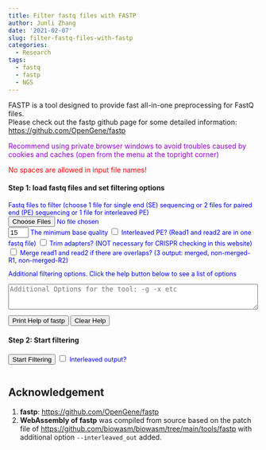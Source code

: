 ```yaml
---
title: Filter fastq files with FASTP
author: Junli Zhang
date: '2021-02-07'
slug: filter-fastq-files-with-fastp
categories:
  - Research
tags:
  - fastq
  - fastp
  - NGS
---
```


FASTP is a tool designed to provide fast all-in-one preprocessing for FastQ files.  
Please check out the fastp github page for some detailed information:  
https://github.com/OpenGene/fastp
<p id=recommend" style="color:darkviolet;">Recommend using private browser windows to avoid troubles caused by cookies and caches (open from the menu at the topright corner)</p>
<p id=recommend2" style="color:red;">No spaces are allowed in input file names!</p>

<h4>Step 1: load fastq files and set filtering options</h4>
<div id="options" style="font-size:90%;color:blue;">
<label for="fastq">Fastq files to filter (choose 1 file for single end (SE) sequencing or 2 files for paired end (PE) sequencing or 1 file for interleaved PE)</label><br>
<input id="fastq" type="file" multiple><br>
<p id="demoFq" style="display:none;"></p>

<input id="basequality" name="basequality" value="15" size="2">
<label for="basequality">The minimum base quality</label>

<input type="checkbox" id="interleaved" name="interleaved" value="--interleaved_in">
<label for="interleaved">Interleaved PE? (Read1 and read2 are in one fastq file)</label>

<input type="checkbox" id="trimAdapter" name="trimAdapter" value="">
<label for="trimAdapter">Trim adapters? (NOT necessary for CRISPR checking in this website)</label>

<input type="checkbox" id="merge" name="merge" value="-m">
<label for="merge">Merge read1 and read2 if there are overlaps? (3 output: merged, non-merged-R1, non-merged-R2)</label>

<label for="addopt">Additional filtering options. Click the help button below to see a list of options</label><br>
<textarea id="addopt" name="addopt" rows="3" cols="60" placeholder="Additional Options for the tool: -g -x etc"></textarea><br>

<button onclick="printHelp()">Print Help of fastp</button>
<button onclick="clearHelp()">Clear Help</button><br>
<p id="help"></p>
</div>
<h4>Step 2: Start filtering</h4>
<button onclick="filter()">Start Filtering</button>
<input type="checkbox" id="interleaved_out" name="interleaved_out" value="--stdout">
<label for="interleaved_out" style="font-size:90%;color:blue;">Interleaved output?</label><br>

<div id="download-btn" style="display:none">
    <h4>Step 3: Download filtered files and summary html</h4>
    <button onclick="download()">Download the filtered fastq file(s)</button><br><br>
</div>
<p id="error" style="color:red;"></p>
<pre><code id="stdout"></code></pre>



## Acknowledgement
1. **fastp**: https://github.com/OpenGene/fastp
2. **WebAssembly of fastp** was compiled from source based on the patch file of https://github.com/biowasm/biowasm/tree/main/tools/fastp with additional option `--interleaved_out` added.

<script src="/tools/aioli/latest/aioli.js"></script>
<script src="/libs/FileSaver.min.js"></script>
<script src="/libs/jszip.min.js"></script>
<script src="/libs/pako_deflate.min.js"></script>
<script src="/libs/fastp.js"></script>